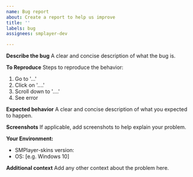 ```yaml
---
name: Bug report
about: Create a report to help us improve
title: ''
labels: bug
assignees: smplayer-dev

---
```


**Describe the bug**
A clear and concise description of what the bug is.

**To Reproduce**
Steps to reproduce the behavior:
1. Go to '...'
2. Click on '....'
3. Scroll down to '....'
4. See error

**Expected behavior**
A clear and concise description of what you expected to happen.

**Screenshots**
If applicable, add screenshots to help explain your problem.

**Your Environment:**
 - SMPlayer-skins version:
 - OS: [e.g. Windows 10]

**Additional context**
Add any other context about the problem here.
